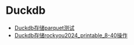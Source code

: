 # Duckdb
- [Duckdb存储parquet测试](./Duckdb存储parquet测试.md)
- [Duckdb存储rockyou2024_printable_8-40操作](./Duckdb存储rockyou2024_printable_8-40操作.md)
